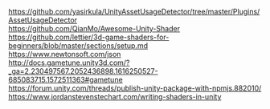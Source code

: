 https://github.com/yasirkula/UnityAssetUsageDetector/tree/master/Plugins/AssetUsageDetector <br />
https://github.com/QianMo/Awesome-Unity-Shader <br/>
https://github.com/lettier/3d-game-shaders-for-beginners/blob/master/sections/setup.md<br/>
https://www.newtonsoft.com/json<br/>
http://docs.gametune.unity3d.com/?_ga=2.230497567.2052436898.1616250527-685083715.1572511363#gametune<br/>
https://forum.unity.com/threads/publish-unity-package-with-npmjs.882010/<br/>
https://www.jordanstevenstechart.com/writing-shaders-in-unity
